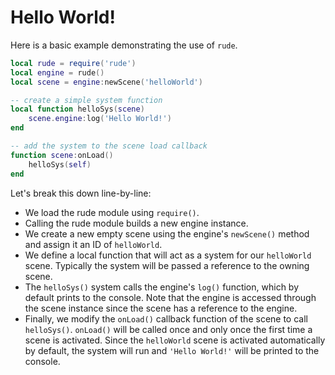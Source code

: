 # Hello World!
Here is a basic example demonstrating the use of `rude`. 

```lua
local rude = require('rude')
local engine = rude()
local scene = engine:newScene('helloWorld')

-- create a simple system function
local function helloSys(scene)
    scene.engine:log('Hello World!')
end

-- add the system to the scene load callback
function scene:onLoad()
    helloSys(self)
end
```

Let's break this down line-by-line:
* We load the rude module using `require()`.
* Calling the rude module builds a new engine instance.
* We create a new empty scene using the engine's `newScene()` method and assign it an ID of `helloWorld`.
* We define a local function that will act as a system for our `helloWorld` scene. Typically the system will be passed a reference to the owning scene.
* The `helloSys()` system calls the engine's `log()` function, which by default prints to the console. Note that the engine is accessed through the scene instance since the scene has a reference to the engine.
* Finally, we modify the `onLoad()` callback function of the scene to call `helloSys()`. `onLoad()` will be called once and only once the first time a scene is activated. Since the `helloWorld` scene is activated automatically by default, the system will run and `'Hello World!'` will be printed to the console.